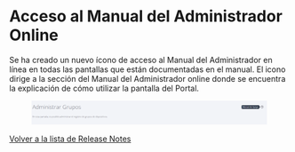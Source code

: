 # Acceso al Manual del Administrador Online

Se ha creado un nuevo ícono de acceso al Manual del Administrador en línea en todas las pantallas que están documentadas en el manual. El icono dirige a la sección del Manual del Administrador online donde se encuentra la explicación de cómo utilizar la pantalla del Portal.

<figure><img src="../../.gitbook/assets/image (68).png" alt=""><figcaption></figcaption></figure>

[Volver a la lista de Release Notes](./)&#x20;
